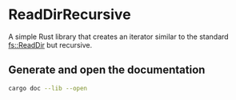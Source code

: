 # ReadDirRecursive

A simple Rust library that creates an iterator similar to the standard
[fs::ReadDir](https://doc.rust-lang.org/std/fs/struct.ReadDir.html) but recursive.

## Generate and open the documentation

```bash
cargo doc --lib --open
```
